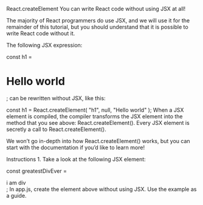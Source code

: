 React.createElement
You can write React code without using JSX at all!

The majority of React programmers do use JSX, and we will use it for the remainder of this tutorial, but you should understand that it is possible to write React code without it.

The following JSX expression:

const h1 = <h1>Hello world</h1>;
can be rewritten without JSX, like this:

const h1 = React.createElement(
  "h1",
  null,
  "Hello world"
);
When a JSX element is compiled, the compiler transforms the JSX element into the method that you see above: React.createElement(). Every JSX element is secretly a call to React.createElement().

We won’t go in-depth into how React.createElement() works, but you can start with the documentation if you’d like to learn more!

Instructions
1.
Take a look at the following JSX element:

const greatestDivEver = <div>i am div</div>;
In app.js, create the element above without using JSX. Use the example as a guide.
